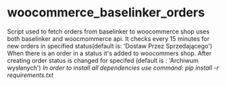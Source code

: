 # woocommerce_baselinker_orders
Script used to fetch orders from baselinker to woocommerce shop uses both baselinker and woocmommerce api.
It checks every 15 minutes for new orders in specified status(default is: 'Dostaw Przez Sprzedającego')
When there is an order in a status it's added to woocommers shop.
After creating order status is changed for specifed (default is : 'Archiwum wysłanych')
*In order to install all dependencies use command: pip install -r requirements.txt*
